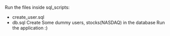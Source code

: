 Run the files inside sql_scripts:
   - create_user.sql
   - db.sql
Create Some dummy users, stocks(NASDAQ) in the database
Run the application :)
